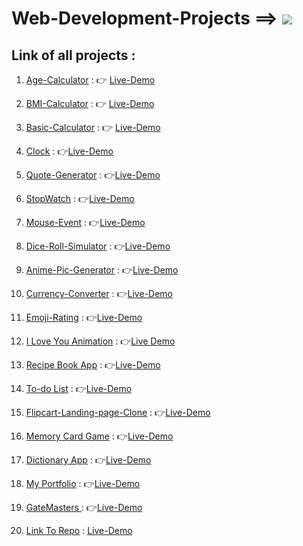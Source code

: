 # Web-Development-Projects ==>          <a href="https://hits.seeyoufarm.com"><img src="https://hits.seeyoufarm.com/api/count/incr/badge.svg?url=https%3A%2F%2Fgithub.com%2FShubham-Bhoite%2FWeb-Development-Project-For-Beginners&count_bg=%2379C83D&title_bg=%23555555&icon=&icon_color=%23E7E7E7&title=hits&edge_flat=false"/></a>

##   Link of all projects :


1) [Age-Calculator](https://github.com/Shubham-Bhoite/Web-Development-Project/tree/main/Age-Calculator) :  👉 [Live-Demo](https://person-age-calculator.netlify.app/)

2) [BMI-Calculator](https://github.com/Shubham-Bhoite/Web-Development-Project/tree/main/BMI-Calculator) :  👉 [Live-Demo](https://quetelet-index-calculator.netlify.app/)

3) [Basic-Calculator](https://github.com/Shubham-Bhoite/Web-Development-Project/tree/main/Basic-Calculator) : 👉 [Live-Demo](https://finance-machine.netlify.app/)

4) [Clock](https://github.com/Shubham-Bhoite/Web-Development-Project/tree/main/Clock)  : 👉[Live-Demo](https://live-wallclock.netlify.app/)

5) [Quote-Generator](https://github.com/Shubham-Bhoite/Web-Development-Project/tree/main/Quote-Generator)  : 👉[Live-Demo](https://ordered-quote-generator.netlify.app/)

6) [StopWatch](https://github.com/Shubham-Bhoite/Web-Development-Project/tree/main/Quote-Generator/Stopwatch)  :
👉[Live-Demo](https://stop-watchtimer.netlify.app/)

7) [Mouse-Event](https://github.com/Shubham-Bhoite/Web-Development-Project/tree/main/Mouse-Event)   :
👉[Live-Demo](https://event-mouse.netlify.app/)

8) [Dice-Roll-Simulator](https://github.com/Shubham-Bhoite/Web-Development-Project-For-Beginners/tree/main/Dice-Roll-Simulator) :
👉[Live-Demo](https://dice-roll-simulator.netlify.app/)

9) [Anime-Pic-Generator](https://github.com/Shubham-Bhoite/Web-Development-Project-For-Beginners/tree/main/Anime-Pic-Generator) : 
👉[Live-Demo](https://anime-pics.netlify.app/)

10) [Currency-Converter](https://github.com/Shubham-Bhoite/Web-Development-Project-For-Beginners/tree/main/Currency-Converter) :
👉[Live-Demo](https://currency-converting-web.netlify.app/)

11) [Emoji-Rating](https://github.com/Shubham-Bhoite/Web-Development-Project-For-Beginners/tree/main/Emoji-Rating) :
👉[Live-Demo](https://emotion-rating.netlify.app/)

12) [I Love You Animation](https://github.com/Shubham-Bhoite/Web-Development-Project-For-Beginners/tree/main/I%20Love%20You%20Animation) :
👉[Live Demo](https://i-love-you-animation.netlify.app/)

13) [Recipe Book App](https://github.com/Shubham-Bhoite/Web-Development-Project-For-Beginners/tree/main/Recipe-Book-App) :
👉[Live-Demo](https://recipe-booking-app.netlify.app/)

14) [To-do List](https://github.com/Shubham-Bhoite/OIBGRIP/tree/main/To-Do-App) :
👉[Live-Demo](https://shubham-bhoite-to-do-app.netlify.app/)

15) [Flipcart-Landing-page-Clone](https://github.com/Shubham-Bhoite/Flipkart-Landing-page-Clone/tree/main/Flipcart-Landing-page-Clone) :
👉[Live-Demo](https://flip-landing-page-clone.netlify.app/)

16) [Memory Card Game](https://github.com/Shubham-Bhoite/Memory-Card-Game) :
👉[Live-Demo](https://onlinematching-game.netlify.app/)

17) [Dictionary App](https://github.com/Shubham-Bhoite/Dictionary-App) :
👉[Live-Demo](https://dictionary-app-online.netlify.app/)

18) [My Portfolio](https://github.com/Shubham-Bhoite/My-Portfolio) : 
👉[Live-Demo](https://portfolio-shubhu.netlify.app/)

19) [GateMasters ](https://github.com/Shubham-Bhoite/GateMasters) :
👉[Live-Demo](https://www.gatemasters.tech/)

20) [Link To Repo](https://github.com/Shubham-Bhoite/Link-to-Repo) :
    [Live-Demo](https://link-to-repo.netlify.app/)
